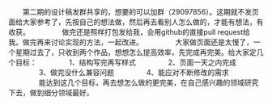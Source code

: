 　　第二期的设计稿发群共享的，想要的可以加群（29097856）。这期就不发页面给大家参考了，先按自己的想法做，然后再去看别人怎么做的，才能有想法，有收获。 
　　
　　做完还是照样打包发给我，会用github的直接pull request给我。做完再来讨论实现的方法，一起改进。 
　　
　　大家做页面还是太慢了，一个星期过去了，只收到两个作品，想想怎么提高效率，先完成再完美。给大家定几个目标： 
　　
　　1、结构写完再写样式 
　　
　　2、页面一天之内完成 
　　
　　3、做完没什么兼容问题 
　　
　　4、能应对不断修改的需求 
　　
　　能达到这几个目标，再去想怎么做的更完美，在自己感兴趣的领域研究下去，做到细分领域最好。 
